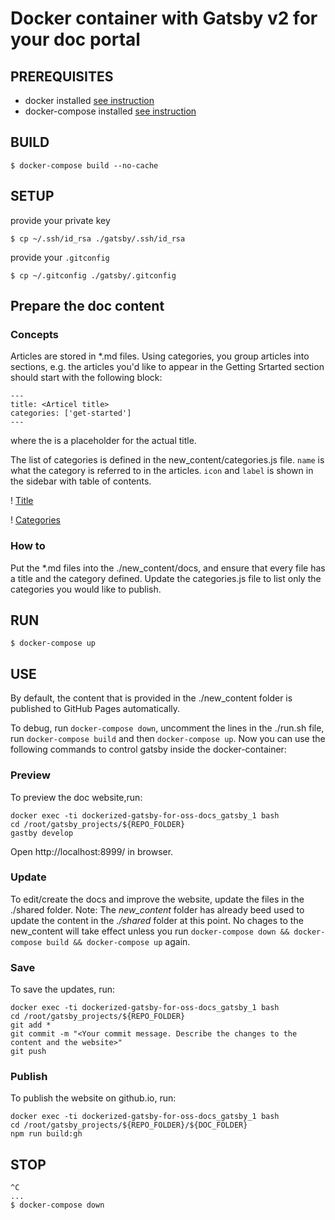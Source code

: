 #  Docker container with Gatsby v2 for your doc portal


## PREREQUISITES

* docker installed [see instruction](https://docs.docker.com/engine/installation/linux/docker-ce/ubuntu/)
* docker-compose installed [see instruction](https://docs.docker.com/compose/install/)


## BUILD

```
$ docker-compose build --no-cache
```

## SETUP

provide your private key
```
$ cp ~/.ssh/id_rsa ./gatsby/.ssh/id_rsa
```

provide your `.gitconfig`
```
$ cp ~/.gitconfig ./gatsby/.gitconfig
```

## Prepare the doc content

### Concepts

Articles are stored in *.md files. Using categories, you group articles into sections, e.g. the articles you'd like to appear in the Getting Srtarted section should start with the following block:

```
---
title: <Articel title>  
categories: ['get-started'] 
---
```
where the <Articel title> is a placeholder for the actual title.
  
The list of categories is defined in the new_content/categories.js file. `name` is what the category is referred to in the articles. `icon` and `label` is shown in the sidebar with table of contents.  

! [Title](./doc_images/title.png)

! [Categories](./doc_images/categories.png)


### How to

Put the *.md files into the ./new_content/docs, and ensure that every file has a title and the category defined. Update the categories.js file to list only the categories you would like to publish.

## RUN
```
$ docker-compose up
```

## USE

By default, the content that is provided in the ./new_content folder is published to GitHub Pages automatically.

To debug, run `docker-compose down`, uncomment the lines in the ./run.sh file, run `docker-compose build` and then `docker-compose up`. Now you can use the following commands to control gatsby inside the docker-container:

### Preview
To preview the doc website,run:

```
docker exec -ti dockerized-gatsby-for-oss-docs_gatsby_1 bash
cd /root/gatsby_projects/${REPO_FOLDER}
gastby develop
```

Open http://localhost:8999/ in browser.

### Update
To edit/create the docs and improve the website, update the files in the ./shared folder.
Note: The *new_content* folder has already beed used to update the content in the *./shared* folder at this point. No chages to the new_content will take effect unless you run `docker-compose down && docker-compose build && docker-compose up` again.

### Save
To save the updates, run:

```
docker exec -ti dockerized-gatsby-for-oss-docs_gatsby_1 bash
cd /root/gatsby_projects/${REPO_FOLDER}
git add *
git commit -m "<Your commit message. Describe the changes to the content and the website>"
git push
```

### Publish
To publish the website on github.io, run:

```
docker exec -ti dockerized-gatsby-for-oss-docs_gatsby_1 bash
cd /root/gatsby_projects/${REPO_FOLDER}/${DOC_FOLDER}
npm run build:gh
```

## STOP
```
^C
...
$ docker-compose down
```
